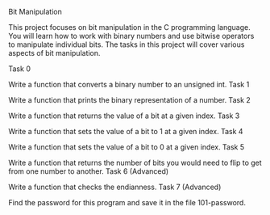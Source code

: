  Bit Manipulation

This project focuses on bit manipulation in the C programming language. You will learn how to work with binary numbers and use bitwise operators to manipulate
individual bits. The tasks in this project will cover various aspects of bit manipulation.

Task 0

Write a function that converts a binary number to an unsigned int.
Task 1

Write a function that prints the binary representation of a number.
Task 2

Write a function that returns the value of a bit at a given index.
Task 3

Write a function that sets the value of a bit to 1 at a given index.
Task 4

Write a function that sets the value of a bit to 0 at a given index.
Task 5

Write a function that returns the number of bits you would need to flip to get from one number to another.
Task 6 (Advanced)

Write a function that checks the endianness.
Task 7 (Advanced)

Find the password for this program and save it in the file 101-password.
